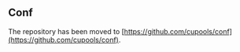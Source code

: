 ## Conf

The repository has been moved to [https://github.com/cupools/conf](https://github.com/cupools/conf).